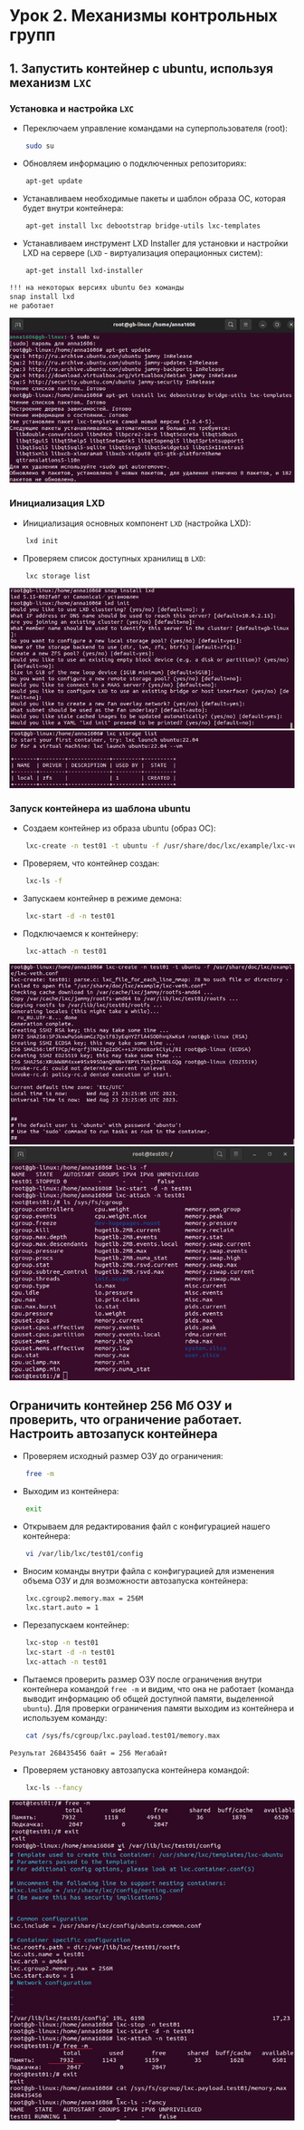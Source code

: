 # Урок 2. Механизмы контрольных групп

##  1. Запустить контейнер с ubuntu, используя механизм `LXC`
### Установка и настройка `LXC`

* Переключаем управление командами на суперпользователя (root):
``` sh
    sudo su
```
* Обновляем информацию о подключенных репозиториях:
``` sh
    apt-get update
```
* Устанавливаем необходимые пакеты и шаблон образа ОС, которая будет внутри контейнера:
``` sh
    apt-get install lxc debootstrap bridge-utils lxc-templates
```
* Устанавливаем инструмент LXD Installer для установки и настройки LXD на сервере (`LXD` - виртуализация операционных систем):
``` sh
    apt-get install lxd-installer
```
    !!! на некоторых версиях ubuntu без команды
    snap install lxd 
    не работает
![lxc install.jpg](lxc_install.jpg)

### Инициализация LXD

* Инициализация основных компонент `LXD` (настройка LXD):
``` sh
    lxd init
```

* Проверяем список доступных хранилищ в `LXD`:
``` sh
    lxc storage list
```

![lxd_init.jpg](lxd_init.jpg)
![lxc_storage_list.jpg](lxc_storage_list.jpg)

### Запуск контейнера из шаблона ubuntu
* Создаем контейнер из образа ubuntu (образ ОС):
``` sh
    lxc-create -n test01 -t ubuntu -f /usr/share/doc/lxc/example/lxc-veth.conf
```
* Проверяем, что контейнер создан:
``` sh
    lxc-ls -f
```
* Запускаем контейнер в режиме демона:
``` sh
    lxc-start -d -n test01
```
* Подключаемся к контейнеру:
``` sh
    lxc-attach -n test01
```
![lxc_create.jpg](lxc_create.jpg)
![lxc_start.jpg](lxc_start.jpg)

##  Ограничить контейнер 256 Мб ОЗУ и проверить, что ограничение работает. Настроить автозапуск контейнера

* Проверяем исходный размер ОЗУ до ограничения:
``` sh
    free -m
```
* Выходим из контейнера:
``` sh
    exit
```
* Открываем для редактирования файл с конфигурацией нашего контейнера:
``` sh
    vi /var/lib/lxc/test01/config
```
* Вносим команды внутри файла с конфигурацией для изменения объема ОЗУ и для возможности автозапуска контейнера:
``` sh
    lxc.cgroup2.memory.max = 256M
    lxc.start.auto = 1
```
* Перезапускаем контейнер:
``` sh
    lxc-stop -n test01
    lxc-start -d -n test01
    lxc-attach -n test01
```
* Пытаемся проверить размер ОЗУ после ограничения внутри контейнера командой `free -m` и видим, что она не работает (команда выводит информацию об общей доступной памяти, выделенной `ubuntu`). Для проверки ограничения памяти выходим из контейнера и используем команду:
``` sh
    cat /sys/fs/cgroup/lxc.payload.test01/memory.max
```
    Результат 268435456 байт = 256 Мегабайт

* Проверяем установку автозапуска контейнера командой:
``` sh
    lxc-ls --fancy
```
![limit_ОЗУ_auto_start.jpg](limit_ОЗУ_auto_start.jpg)